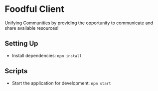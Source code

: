 # Foodful Client

Unifying Communities by providing the opportunity to communicate and share available resources!

## Setting Up

- Install dependencies: `npm install`

## Scripts

- Start the application for development: `npm start`
